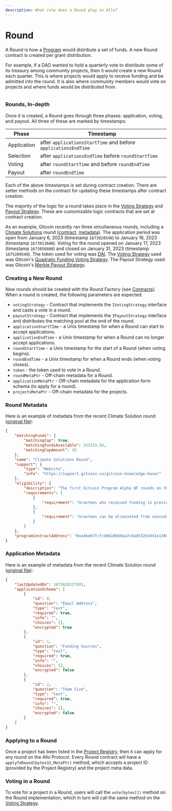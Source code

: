 ```yaml
---
description: What role does a Round play in Allo?
---
```


# Round

A Round is how a [Program](program.md) would distribute a set of funds. A new Round contract is created per grant distribution.

For example, if a DAO wanted to hold a quarterly vote to distribute some of its treasury among community projects, then it would create a new Round each quarter. This is where projects would apply to receive funding and be admitted into the round. It is also where community members would vote on projects and where funds would be distributed from.

<figure><img src="../.gitbook/assets/Round.png" alt=""><figcaption></figcaption></figure>

### Rounds, In-depth

Once it is created, a Round goes through three phases: application, voting, and payout. All three of these are marked by timestamps:

| Phase       | Timestamp                                                      |
| ----------- | -------------------------------------------------------------- |
| Application | after `applicationsStartTime` and before `applicationsEndTime` |
| Selection   | after `applicationsEndTime` before `roundStartTime`            |
| Voting      | after `roundStartTime` and before `roundEndTime`               |
| Payout      | after `roundEndTime`                                           |

Each of the above timestamps is set during contract creation. There are setter methods on the contract for updating these timestamps after contract creation.

The majority of the logic for a round takes place in the [Voting Strategy](voting-strategy/) and [Payout Strategy](payout-strategy/). These are customizable logic contracts that are set at contract creation.

As an example, Gitcoin recently ran three simultaneous rounds, including a [Climate Solutions](https://go.gitcoin.co/blog/announcing-the-gitcoin-alpha-round) round ([contract](https://go.gitcoin.co/blog/announcing-the-gitcoin-alpha-round), [metadata](https://cloudflare-ipfs.com/ipfs/bafkreighrvkk654o5amjlnim7mc4cf4qvofgx3yeftv2kzjama2phood4e)). The application period was open from January 6, 2023 (timestamp `1673028540`) to January 16, 2023 (timestamp `1673913600`). Voting for the round opened on January 17, 2023 (timestamp `1673956800`) and closed on January 31, 2023 (timestamp `1675209540`). The token used for voting was [DAI](https://etherscan.io/address/0x6B175474E89094C44Da98b954EedeAC495271d0F). The [Voting Strategy](voting-strategy/) used was Gitcoin's [Quadratic Funding Voting Strategy](https://etherscan.io/address/0xBaA2f652c7a2228F2e161A615B8a55b359a0a2c8#code). The Payout Strategy used was Gitcoin's [Merkle Payout Strategy](https://etherscan.io/address/0xB483dc6FF0b9554119232edA962862169A13915C#code).&#x20;

### Creating a New Round

New rounds should be created with the Round Factory (see [Contracts](../getting-started/contracts.md)). When a round is created, the following parameters are expected:

* `votingStrategy` - Contract that implements the `IVotingStrategy` interface and casts a vote in a round.
* `payoutStrategy` - Contract that implements the `IPayoutStrategy` interface and distributes the matching pool at the end of the round.
* `applicationStartTIme` - a Unix timestamp for when a Round can start to accept applications.
* `applicationEndTime` - a Unix timestamp for when a Round can no longer accept applications.
* `roundStartTime` - a Unix timestamp for the start of a Round (when voting begins).
* `roundEndTime` - a Unix timestamp for when a Round ends (when voting closes).
* `token` - the token used to vote in a Round.
* `roundMetaPtr` - Off-chain metadata for a Round.
* `applicationMetaPtr` - Off-chain metadata for the application form schema (to apply for a round).
* `projectsMetaPtr` - Off-chain metadata for the projects.

### Round Metadata

Here is an example of metadata from the recent Climate Solution round ([original file](https://cloudflare-ipfs.com/ipfs/bafkreighrvkk654o5amjlnim7mc4cf4qvofgx3yeftv2kzjama2phood4e)):

```json
{
    "matchingFunds": {
        "matchingCap": true,
        "matchingFundsAvailable": 333333.56,
        "matchingCapAmount": 10
    },
    "name": "Climate Solutions Round",
    "support": {
        "type": "Website",
        "info": "https://support.gitcoin.co/gitcoin-knowledge-base/"
    },
    "eligibility": {
        "description": "The first Gitcoin Program Alpha QF rounds on the Grants Protocol will run from January 17th to January 31st and are only open to a subset of existing grantees. There will be 3 separate matching pools: Web3 Open Source Software, Ethereum Infrastructure, and Climate Solutions, each with its own grant explorer page where you can donate to grants in that round.   The Grant must be primarily focused on climate solutions (the group may do other work but the grant proposal should be directly related to climate solutions).  The proposal should explicitly outline how this project will help reduce GHGs or is important core infrastructure for web3 climate solutions. ",
        "requirements": [
            {
                "requirement": "Grantees who received funding in previous rounds must report on updates to their project and how funds are being allocated. This will ensure accountability to supporters and also help encourage contributors by showing what you’ve been accomplishing. "
            }, 
            {
                "requirement": "Grantees can be eliminated from consideration in the round if they are found to be encouraging or enabling sybil attacks or other forms of malicious manipulation of the grants platform or the Gitcoin community. "
            }
        ]
    },
    "programContractAddress": "0xe46e67fcfc40610b60aa7c8ad53263441e138097"
}
```

### Application Metadata

Here is an example of metadata from the recent Climate Solution round ([original file](https://cloudflare-ipfs.com/ipfs/bafkreihtv4v57hm7vpwyothfk44h4i7c2h4sg4zjmmkk4ii4leyg6wxvui)):

```json
{
    "lastUpdatedOn": 1673028127935,
    "applicationSchema": [
        {
            "id": 0,
            "question": "Email Address",
            "type": "text",
            "required": true,
            "info": "",
            "choices": [],
            "encrypted": true
        },
        {
            "id": 1,
            "question": "Funding Sources",
            "type": "text",
            "required": true,
            "info": "",
            "choices": [],
            "encrypted": false
        },
        {
            "id": 2,
            "question": "Team Size",
            "type": "text",
            "required": true,
            "info": "",
            "choices": [],
            "encrypted": false
        }
    ]
}
```

### Applying to a Round

Once a project has been listed in the [Project Registry](project-registry.md), then it can apply for any round on the Allo Protocol. Every Round contract will have a `applyToRound(bytes32,MetaPtr)` method, which accepts a project ID (provided by the Project Registry) and the project meta data.

### Voting in a Round

To vote for a project in a Round, users will call the `vote(bytes[])` method on the Round implementation, which in turn will call the same method on the [Voting Strategy](voting-strategy/).

